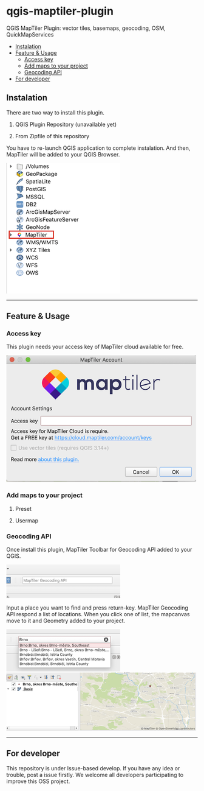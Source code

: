 # qgis-maptiler-plugin
QGIS MapTiler Plugin: vector tiles, basemaps, geocoding, OSM, QuickMapServices

<!-- TOC -->

- [Instalation](#instalation)
- [Feature & Usage](#feature--usage)
    - [Access key](#access-key)
    - [Add maps to your project](#add-maps-to-your-project)
    - [Geocoding API](#geocoding-api)
- [For developer](#for-developer)

<!-- /TOC -->

## Instalation

There are two way to install this plugin.

1. QGIS Plugin Repository (unavailable yet)

2. From Zipfile of this repository

You have to re-launch QGIS application to complete instalation.
And then, MapTiler will be added to your QGIS Browser.

<img src='imgs/readme_01.png'>

---

## Feature & Usage

### Access key

This plugin needs your access key of MapTiler cloud available for free.

<img src='imgs/readme_02.png'>

### Add maps to your project

1. Preset

2. Usermap

### Geocoding API

Once install this plugin, MapTiler Toolbar for Geocoding API added to your QGIS.

<img src='imgs/readme_03.png'>

Input a place you want to find and press return-key. MapTiler Geocoding API respond a list of locations.
When you click one of list, the mapcanvas move to it and Geometry added to your project.

<img src='imgs/readme_04.png'>  
<BR>
<img src='imgs/readme_05.png'>

---

## For developer

This repository is under Issue-based develop. If you have any idea or trouble, post a issue firstly.
We welcome all developers participating to improve this OSS project.
